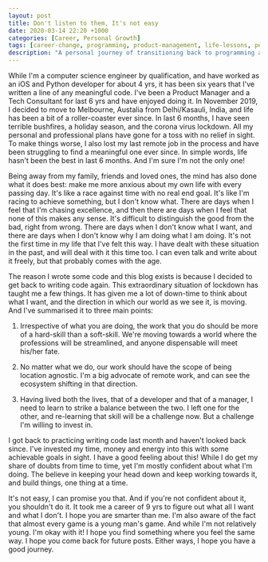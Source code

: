 ```yaml
---
layout: post
title: Don't listen to them, It's not easy
date: 2020-03-14 22:20 +1000
categories: [Career, Personal Growth]
tags: [career-change, programming, product-management, life-lessons, personal-development, melbourne, career-transition]
description: "A personal journey of transitioning back to programming after years in product management, dealing with life changes and career decisions during challenging times."
---
```

While I'm a computer science engineer by qualification, and have worked as an iOS and Python developer for about 4 yrs, it has been six years that I've written a line of any meaningful code. I've been a Product Manager and a Tech Consultant for last 6 yrs and have enjoyed doing it. In November 2019, I decided to move to Melbourne, Austalia from Delhi/Kasauli, India, and life has been a bit of a roller-coaster ever since. In last 6 months, I have seen terrible bushfires, a holiday season, and the corona virus lockdown. All my personal and professional plans have gone for a toss with no relief in sight. To make things worse, I also lost my last remote job in the process and have been struggling to find a meaningful one ever since. In simple words, life hasn't been the best in last 6 months. And I'm sure I'm not the only one!

Being away from my family, friends and loved ones, the mind has also done what it does best: make me more anxious about my own life with every passing day. It's like a race against time with no real end goal. It's like I'm racing to achieve something, but I don't know what. There are days when I feel that I'm chasing excellence, and then there are days when I feel that none of this makes any sense. It's difficult to distinguish the good from the bad, right from wrong. There are days when I don't know what I want, and there are days when I don't know why I am doing what I am doing. It's not the first time in my life that I've felt this way. I have dealt with these situation in the past, and will deal with it this time too. I can even talk and write about it freely, but that probably comes with the age.

The reason I wrote some code and this blog exists is because I decided to get back to writing code again. This extraordinary situation of lockdown has taught me a few things. It has given me a lot of down-time to think about what I want, and the direction in which our world as we see it, is moving. And I've summarised it to three main points:

1. Irrespective of what you are doing, the work that you do should be more of a hard-skill than a soft-skill. We're moving towards a world where the professions will be streamlined, and anyone dispensable will meet his/her fate.

2. No matter what we do, our work should have the scope of being location agnostic. I'm a big advocate of remote work, and can see the ecosystem shifting in that direction.

3. Having lived both the lives, that of a developer and that of a manager, I need to learn to strike a balance between the two. I left one for the other, and re-learning that skill will be a challenge now. But a challenge I'm willing to invest in.

I got back to practicing writing code last month and haven't looked back since. I've invested my time, money and energy into this with some achievable goals in sight. I have a good feeling about this! While I do get my share of doubts from time to time, yet I'm mostly confident about what I'm doing. The believe in keeping your head down and keep working towards it, and build things, one thing at a time.

It's not easy, I can promise you that. And if you're not confident about it, you shouldn't do it. It took me a career of 9 yrs to figure out what all I want and what I don't. I hope you are smarter than me. I'm also aware of the fact that almost every game is a young man's game. And while I'm not relatively young. I'm okay with it! I hope you find something where you feel the same way. I hope you come back for future posts. Either ways, I hope you  have a good journey. 

